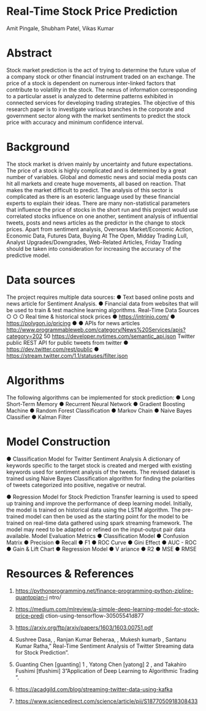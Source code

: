 # Real-Time Stock Price Prediction
Amit Pingale, Shubham Patel, Vikas Kumar
# Abstract
Stock market prediction is the act of trying to determine the future value of a company stock or other financial instrument traded on an exchange. The price of a stock is dependent on numerous inter-linked factors that contribute to volatility in the stock. The nexus of information corresponding to a particular asset is analyzed to determine patterns exhibited in connected services for developing trading strategies. The objective of this research paper is to investigate various branches in the corporate and government sector along with the market sentiments to predict the stock price with accuracy and minimum confidence interval.
# Background
The stock market is driven mainly by uncertainty and future expectations. The price of a stock is highly complicated and is determined by a great number of variables. Global and domestic news and social media posts can hit all markets and create huge movements, all based on reaction. That makes the market difficult to predict. The analysis of this sector is complicated as there is an esoteric language used by these financial experts to explain their ideas. There are many non-statistical parameters that influence the price of stocks in the short run and this project would use correlated stocks influence on one another, sentiment analysis of influential tweets, posts and news articles as the predictor in the change to stock prices. Apart from sentiment analysis, Overseas Market/Economic Action, Economic Data, Futures Data, Buying At The Open, Midday Trading Lull, Analyst Upgrades/Downgrades, Web-Related Articles, Friday Trading should be taken into consideration for increasing the accuracy of the predictive model.
# Data sources
The project requires multiple data sources:
● Text based online posts and news article for Sentiment Analysis.
● Financial data from websites that will be used to train & test machine learning
algorithms.
Real-Time Data Sources
○ ○
○
Real time & historical stock prices
● https://intrinio.com/
● https://polygon.io/pricing
  ● ●
APIs for news articles
http://www.programmableweb.com/category/News%20Services/apis?category=202 50
https://developer.nytimes.com/semantic_api.json
Twitter public REST API for public tweets from twitter
   ● ​https://dev.twitter.com/rest/public
● https://stream.twitter.com/1.1/statuses/filter.json
# Algorithms
The following algorithms can be implemented for stock prediction:
● Long Short-Term Memory
● Recurrent Neural Network
● Gradient Boosting Machine
● Random Forest Classification
● Markov Chain
● Naive Bayes Classifier
● Kalman Filter
# Model Construction
● Classification Model for Twitter Sentiment Analysis
A dictionary of keywords specific to the target stock is created and merged with existing keywords used for sentiment analysis of the tweets. The revised dataset is trained using Naive Bayes Classification algorithm for finding the polarities of tweets categorized into positive, negative or neutral.

 ● Regression Model for Stock Prediction
Transfer learning is used to speed up training and improve the performance of deep learning model. Initially, the model is trained on historical data using the LSTM algorithm. The pre-trained model can then be used as the starting point for the model to be trained on real-time data gathered using spark streaming framework. The model may need to be adapted or refined on the input-output pair data available.
Model Evaluation Metrics
● Classification Model
● Confusion Matrix
● Precision
● Recall
● F1
● ROC Curve
● Gini Effect
● AUC - ROC
● Gain & Lift Chart
● Regression Model
● V ariance
● R2
● MSE
● RMSE
# Resources & References
1. https://pythonprogramming.net/finance-programming-python-zipline-quantopian-i ntro/
2. https://medium.com/mlreview/a-simple-deep-learning-model-for-stock-price-predi ction-using-tensorflow-30505541d877
3. https://arxiv.org/ftp/arxiv/papers/1603/1603.00751.pdf
4. Sushree Dasa, , Ranjan Kumar Beheraa, , Mukesh kumarb , Santanu Kumar
Ratha,” Real-Time Sentiment Analysis of Twitter Streaming data for Stock Prediction”.
     
5. Guanting Chen [guanting] 1 , Yatong Chen [yatong] 2 , and Takahiro Fushimi [tfushimi] 3”Application of Deep Learning to Algorithmic Trading​”.
6. https://acadgild.com/blog/streaming-twitter-data-using-kafka
7. https://www.sciencedirect.com/science/article/pii/S1877050918308433
